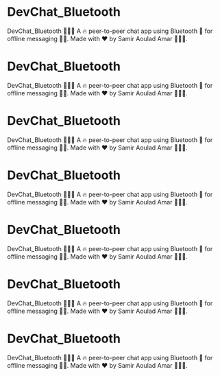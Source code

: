 # DevChat_Bluetooth
DevChat_Bluetooth 🚀📱💬 A 🔥 peer-to-peer chat app using Bluetooth 📡 for offline messaging 💬✨. Made with ❤️ by Samir Aoulad Amar 👨‍💻🔧.
# DevChat_Bluetooth
DevChat_Bluetooth 🚀📱💬 A 🔥 peer-to-peer chat app using Bluetooth 📡 for offline messaging 💬✨. Made with ❤️ by Samir Aoulad Amar 👨‍💻🔧.

# DevChat_Bluetooth
DevChat_Bluetooth 🚀📱💬 A 🔥 peer-to-peer chat app using Bluetooth 📡 for offline messaging 💬✨. Made with ❤️ by Samir Aoulad Amar 👨‍💻🔧.

# DevChat_Bluetooth
DevChat_Bluetooth 🚀📱💬 A 🔥 peer-to-peer chat app using Bluetooth 📡 for offline messaging 💬✨. Made with ❤️ by Samir Aoulad Amar 👨‍💻🔧.

# DevChat_Bluetooth
DevChat_Bluetooth 🚀📱💬 A 🔥 peer-to-peer chat app using Bluetooth 📡 for offline messaging 💬✨. Made with ❤️ by Samir Aoulad Amar 👨‍💻🔧.

# DevChat_Bluetooth
DevChat_Bluetooth 🚀📱💬 A 🔥 peer-to-peer chat app using Bluetooth 📡 for offline messaging 💬✨. Made with ❤️ by Samir Aoulad Amar 👨‍💻🔧.

# DevChat_Bluetooth
DevChat_Bluetooth 🚀📱💬 A 🔥 peer-to-peer chat app using Bluetooth 📡 for offline messaging 💬✨. Made with ❤️ by Samir Aoulad Amar 👨‍💻🔧.
